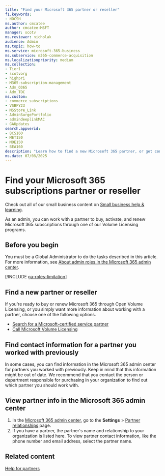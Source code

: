 ```yaml
---
title: "Find your Microsoft 365 partner or reseller"
f1.keywords:
- NOCSH
ms.author: cmcatee
author: cmcatee-MSFT
manager: scotv
ms.reviewer: nicholak
audience: Admin
ms.topic: how-to
ms.service: microsoft-365-business
ms.subservice: m365-commerce-acquisition
ms.localizationpriority: medium
ms.collection: 
- Tier1
- scotvorg
- highpri
- M365-subscription-management 
- Adm_O365
- Adm_TOC
ms.custom:
- commerce_subscriptions
- VSBFY23
- MSStore_Link
- AdminSurgePortfolio
- admindeeplinkMAC
- GAUpdates
search.appverid:
- BCS160
- MET150
- MOE150
- BEA160
description: "Learn how to find a new Microsoft 365 partner, or get contact information for a partner you worked with previously."
ms.date: 07/08/2025
---
```


# Find your Microsoft 365 subscriptions partner or reseller

Check out all of our small business content on [Small business help & learning](https://go.microsoft.com/fwlink/p/?linkid=2224585).

As an admin, you can work with a partner to buy, activate, and renew Microsoft 365 subscriptions through one of our Volume Licensing programs.
  
## Before you begin

You must be a Global Administrator to do the tasks described in this article. For more information, see [About admin roles in the Microsoft 365 admin center](../add-users/about-admin-roles.md).

[!INCLUDE [ga-roles-limitation](../../includes/ga-roles-limitation.md)]

## Find a new partner or reseller

If you're ready to buy or renew Microsoft 365 through Open Volume Licensing, or you simply want more information about working with a partner, choose one of the following options.
  
- [Search for a Microsoft-certified service partner](https://go.microsoft.com/fwlink/p/?LinkId=613304)
- [Call Microsoft Volume Licensing](https://go.microsoft.com/fwlink/p/?LinkId=613305)

## Find contact information for a partner you worked with previously

In some cases, you can find information in the Microsoft 365 admin center for partners you worked with previously. Keep in mind that this information might be out of date. We recommend that you contact the person or department responsible for purchasing in your organization to find out which partner you should work with.

## View partner info in the Microsoft 365 admin center

1. In the <a href="https://go.microsoft.com/fwlink/p/?linkid=2024339" target="_blank">Microsoft 365 admin center</a>, go to the **Settings** > <a href="https://go.microsoft.com/fwlink/p/?linkid=2074649" target="_blank">Partner relationships</a> page.
2. If you have a partner, the partner's name and relationship to your organization is listed here. To view partner contact information, like the phone number and email address, select the partner name.

## Related content
  
[Help for partners](https://support.microsoft.com/office/ae811622-b838-4f62-b7e9-659627374963)

